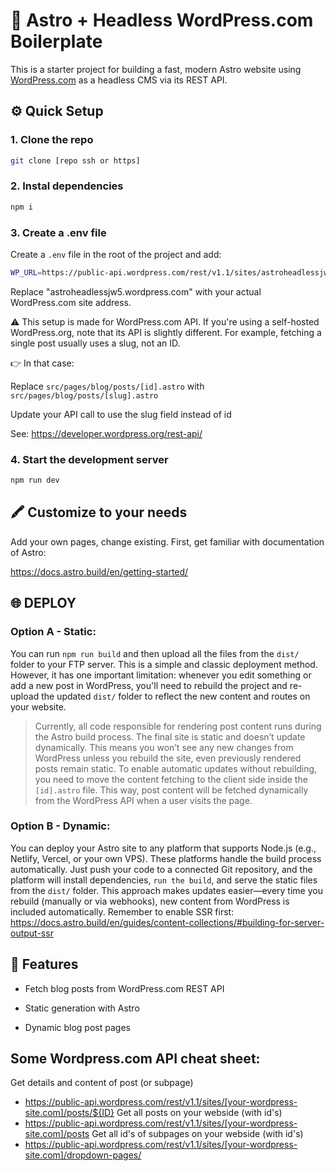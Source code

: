 # 🚀 Astro + Headless WordPress.com Boilerplate

This is a starter project for building a fast, modern Astro website using [WordPress.com](https://wordpress.com/) as a headless CMS via its REST API.

## ⚙️ Quick Setup

### 1. **Clone the repo**

```bash
git clone [repo ssh or https]
```

### 2. **Instal dependencies**
```bash 
npm i 
```

### 3. **Create a .env file**

Create a `.env` file in the root of the project and add:

```bash
WP_URL=https://public-api.wordpress.com/rest/v1.1/sites/astroheadlessjw5.wordpress.com/posts/
```

Replace "astroheadlessjw5.wordpress.com" with your actual WordPress.com site address.

⚠️ This setup is made for WordPress.com API. If you're using a self-hosted WordPress.org, note that its API is slightly different. For example, fetching a single post usually uses a slug, not an ID.

👉 In that case:

Replace 
`src/pages/blog/posts/[id].astro` with 
`src/pages/blog/posts/[slug].astro`

Update your API call to use the slug field instead of id

See: https://developer.wordpress.org/rest-api/

### 4. Start the development server

```bash
npm run dev
```

## 🖍️ Customize to your needs

Add your own pages, change existing. First, get familiar with documentation of Astro: 


https://docs.astro.build/en/getting-started/

## 🌐 DEPLOY 

### Option A - Static: 
You can run `npm run build` and then upload all the files from the `dist/` folder to your FTP server. This is a simple and classic deployment method. However, it has one important limitation: whenever you edit something or add a new post in WordPress, you'll need to rebuild the project and re-upload the updated `dist/` folder to reflect the new content and routes on your website.

>Currently, all code responsible for rendering post content runs during the Astro build process. The final site is static and doesn’t update dynamically. This means you won’t see any new changes from WordPress unless you rebuild the site, even previously rendered posts remain static. To enable automatic updates without rebuilding, you need to move the content fetching to the client side inside the `[id].astro` file. This way, post content will be fetched dynamically from the WordPress API when a user visits the page.



### Option B - Dynamic: 
You can deploy your Astro site to any platform that supports Node.js (e.g., Netlify, Vercel, or your own VPS). These platforms handle the build process automatically. Just push your code to a connected Git repository, and the platform will install dependencies, `run the build`, and serve the static files from the `dist/` folder. This approach makes updates easier—every time you rebuild (manually or via webhooks), new content from WordPress is included automatically. Remember to enable SSR first:
https://docs.astro.build/en/guides/content-collections/#building-for-server-output-ssr

## 🧱 Features
* Fetch blog posts from WordPress.com REST API

* Static generation with Astro

* Dynamic blog post pages



## Some Wordpress.com API cheat sheet:

Get details and content of post (or subpage)
* https://public-api.wordpress.com/rest/v1.1/sites/[your-wordpress-site.com]/posts/${ID}
Get all posts on your webside (with id's)
* https://public-api.wordpress.com/rest/v1.1/sites/[your-wordpress-site.com]/posts
Get all id's of subpages on your webside (with id's)
* https://public-api.wordpress.com/rest/v1.1/sites/[your-wordpress-site.com]/dropdown-pages/